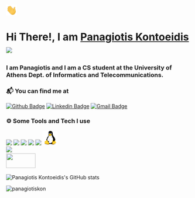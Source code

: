 <img width="30px" margin="0px" src="https://raw.githubusercontent.com/ABSphreak/ABSphreak/master/gifs/Hi.gif">
<h1>Hi There!, I am <a href="https://github.com/panagiotiskon">Panagiotis Kontoeidis</a> <img height="30px" src="https://emojis.slackmojis.com/emojis/images/1531849430/4246/blob-sunglasses.gif?1531849430"></h1>
</h1>

### I am Panagiotis and I am a CS student at the University of Athens Dept. of Informatics and Telecommunications.

### 📬 You can find me at
[![Github Badge](http://img.shields.io/badge/-Github-black?style=flat-square&logo=github&link=https://github.com/panagiotiskon/)](https://github.com/panagiotiskon) 
[![Linkedin Badge](https://img.shields.io/badge/-LinkedIn-blue?style=flat-square&logo=Linkedin&logoColor=white&link=https://www.linkedin.com/in/panagiotis-kontoeidis/)](https://www.linkedin.com/in/panagiotis-kontoeidis)
[![Gmail Badge](https://img.shields.io/badge/-Gmail-d14836?style=flat-square&logo=Gmail&logoColor=white)](mailto:panos.kontoeidis@gmail.com)

### ⚙️ Some Tools and Tech I use
<code><img height="40" src="https://camo.githubusercontent.com/651195b8c66a9dd22316e672992077dbcecea4ca904b45a6681558ebc0ecc517/68747470733a2f2f75706c6f61642e77696b696d656469612e6f72672f77696b6970656469612f656e2f7468756d622f332f33302f4a6176615f70726f6772616d6d696e675f6c616e67756167655f6c6f676f2e7376672f33303070782d4a6176615f70726f6772616d6d696e675f6c616e67756167655f6c6f676f2e7376672e706e67"></code>
<code><img height="40" src="https://raw.githubusercontent.com/isocpp/logos/master/cpp_logo.png"></code>
<code><img height="40" src="https://user-images.githubusercontent.com/17773218/56295546-32a81200-60ea-11e9-8761-0b726b20fd51.png"></code>
<code><img height="40" src="https://raw.githubusercontent.com/bablubambal/All_logo_and_pictures/1ac69ce5fbc389725f16f989fa53c62d6e1b4883/programming%20languages/python.svg"></code>
<code><img height="40" src="https://upload.wikimedia.org/wikipedia/commons/2/21/Matlab_Logo.png"></code>
<code><img height="40" src="https://raw.githubusercontent.com/devicons/devicon/master/icons/linux/linux-original.svg" ></code>
<code> <img height="40" src="https://icons-for-free.com/iconfiles/png/512/development+logo+mysql+icon-1320184807686758112.png"></code>
<code> <img height="40" width="80" src = "https://raw.githubusercontent.com/CGAL/cgal/master/Installation/doc_html/images/cgal_2013_grey.png"></code>

![Panagiotis Kontoeidis's GitHub stats](https://github-readme-stats.vercel.app/api?username=panagiotiskon&show_icons=true&theme=radical)

<p><img align="left" src="https://github-readme-stats.vercel.app/api/top-langs?username=panagiotiskon&show_icons=true&locale=en&layout=compact" alt="panagiotiskon" /></p>
<!---
panagiotiskon/panagiotiskon is a ✨ special ✨ repository because its `README.md` (this file) appears on your GitHub profile.
You can click the Preview link to take a look at your changes.
--->
